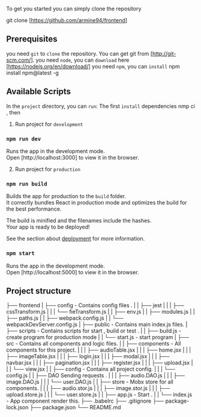 To get you started you can simply clone the repository

git clone [https://github.com/armine94/frontend]

## Prerequisites
you need `git` to `clone` the repository. You can get git from [http://git-scm.com/].
you need `node`, you can `download` here [https://nodejs.org/en/download/]
you need `npm`, you can `install`  npm install npm@latest -g

## Available Scripts

In the `project` directory, you can `run`: 
The first `install` dependencies nmp ci , then 

1) Run project for `development`

### `npm run dev`
Runs the app in the development mode.<br />
Open [http://localhost:3000] to view it in the browser.

2) Run project for `production` 

### `npm run build`

Builds the app for production to the `build` folder.<br />
It correctly bundles React in production mode and optimizes the build for the best performance.

The build is minified and the filenames include the hashes.<br />
Your app is ready to be deployed!

See the section about [deployment](https://facebook.github.io/create-react-app/docs/deployment) for more information.
### `npm start`
Runs the app in the development mode.<br />
Open [http://localhost:5000] to view it in the browser.

## Project structure

├── frontend
|  ├── config - Contains config files .
|  |  ├── jest
|  |  |  ├── cssTransform.js
|  |  |  └── fieTransform.js
|  |  ├── env.js
|  |  ├── modules.js
|  |  ├── paths.js
|  |  ├── webpack.config.js
|  |  └── webpackDevServer.config.js
|  ├── public - Contains main index.js files.
|  ├── scripts - Contains scripts for start , build or test .
|  |  ├──  build.js - create program for production mode
|  |  └──  start.js - start program
|  ├── src - Contains all components and logic files.
|  |  ├── components - All components for this project.
|  |  |  ├──  audioTable.jsx
|  |  |  ├──  home.jsx
|  |  |  ├──  imageTable.jsx
|  |  |  ├──  login.jsx
|  |  |  ├──  modal.jsx
|  |  |  ├──  navbar.jsx
|  |  |  ├──  pagination.jsx
|  |  |  ├──  register.jsx
|  |  |  ├──  upload.jsx
|  |  |  └──  view.jsx
|  |  ├── config - Contains all project config.
|  |  |  └──  config.js
|  |  ├──  DAO Sending requests .
|  |  |  ├──  audio.DAO.js
|  |  |  ├──  image.DAO.js
|  |  |  └──  user.DAO.js
|  |  ├── store - Mobx store for all components.
|  |  |  ├──  audio.stor.js
|  |  |  ├──  image.stor.js
|  |  |  ├──  upload.store.js
|  |  |  └──  user.store.js
|  |  ├── app.js - Start .
|  |  └── index.js - App component render this.
├── .babelrc
├── .gitignore
├── package-lock.json
├── package.json
└── README.md